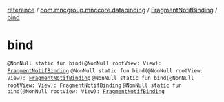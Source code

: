 [reference](../../index.md) / [com.mncgroup.mnccore.databinding](../index.md) / [FragmentNotifBinding](index.md) / [bind](./bind.md)

# bind

`@NonNull static fun bind(@NonNull rootView: View): `[`FragmentNotifBinding`](index.md)
`@NonNull static fun bind(@NonNull rootView: View): `[`FragmentNotifBinding`](index.md)
`@NonNull static fun bind(@NonNull rootView: View): `[`FragmentNotifBinding`](index.md)
`@NonNull static fun bind(@NonNull rootView: View): `[`FragmentNotifBinding`](index.md)